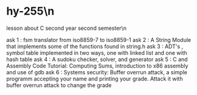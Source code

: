 # hy-255\n
lesson about C second year second semester\n

ask 1 : 
        fsm translator from iso8859-7 to iso8859-1
ask 2 :
        A String Module that implements some of the functions found in string.h
ask 3 :
        ADT's , symbol table implemented in two ways, one with linked list and one with hash table
ask 4 :
        A sudoku checker, solver, and generator
ask 5 :
        C and Assembly Code Tutorial: Computing Sums, introduction to x86 assembly and use of gdb 
ask 6 :
        Systems security: Buffer overrun attack, a simple programm accepting your name
        and printing your grade. Attack it with buffer overrun attack to change the grade
